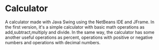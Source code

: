 # Calculator
A calculator made with Java Swing using the NetBeans IDE and JFrame. In the first version, it's a simple calculator with basic math operations as add,subtract,multiply and divide. In the same way, the calculator has  some another useful operations as percent, operations with positive or negative numbers and operations with decimal numbers.

